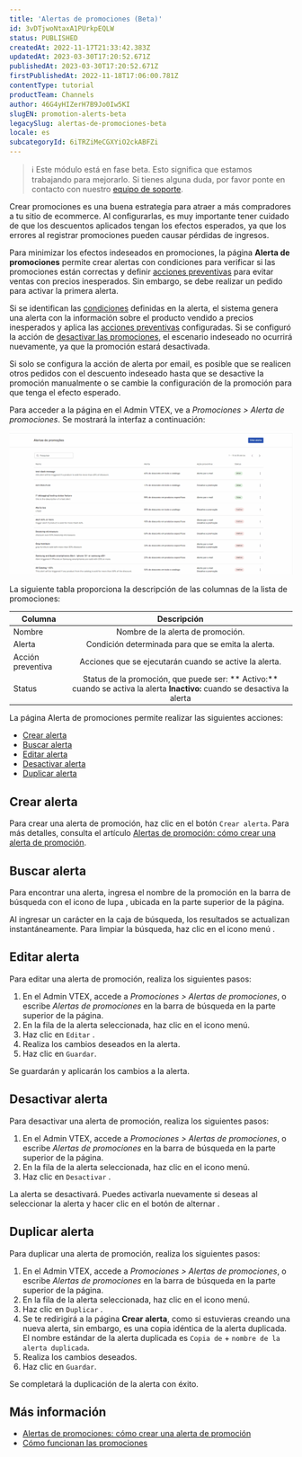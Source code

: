 ```yaml
---
title: 'Alertas de promociones (Beta)'
id: 3vDTjwoNtaxA1PUrkpEQLW
status: PUBLISHED
createdAt: 2022-11-17T21:33:42.383Z
updatedAt: 2023-03-30T17:20:52.671Z
publishedAt: 2023-03-30T17:20:52.671Z
firstPublishedAt: 2022-11-18T17:06:00.781Z
contentType: tutorial
productTeam: Channels
author: 46G4yHIZerH7B9Jo0Iw5KI
slugEN: promotion-alerts-beta
legacySlug: alertas-de-promociones-beta
locale: es
subcategoryId: 6iTRZiMeCGXYiO2ckABFZi
---
```


> ℹ️ Este módulo está en fase beta. Esto significa que estamos trabajando para mejorarlo. Si tienes alguna duda, por favor ponte en contacto con nuestro [equipo de soporte](https://help.vtex.com/es/support).

Crear promociones es una buena estrategia para atraer a más compradores a tu sitio de ecommerce. Al configurarlas, es muy importante tener cuidado de que los descuentos aplicados tengan los efectos esperados, ya que los errores al registrar promociones pueden causar pérdidas de ingresos.

Para minimizar los efectos indeseados en promociones, la página **Alerta de promociones** permite crear alertas con condiciones para verificar si las promociones están correctas y definir [acciones preventivas](/es/tutorial/alerta-de-promocoes-como-criar-um-alerta-beta--14nC51OlGoCSBLlBkZhkRR#acciones-preventivas) para evitar ventas con precios inesperados. Sin embargo, se debe realizar un pedido para activar la primera alerta.

Si se identifican las [condiciones](/es/tutorial/alerta-de-promocoes-como-criar-um-alerta-beta--14nC51OlGoCSBLlBkZhkRR#condiciones) definidas en la alerta, el sistema genera una alerta con la información sobre el producto vendido a precios inesperados y aplica las [acciones preventivas](/es/tutorial/alerta-de-promocoes-como-criar-um-alerta-beta--14nC51OlGoCSBLlBkZhkRR#acciones-preventivas) configuradas. Si se configuró la acción de [desactivar las promociones](/es/tutorial/alerta-de-promocoes-como-criar-um-alerta-beta--14nC51OlGoCSBLlBkZhkRR#acciones-preventivas), el escenario indeseado no ocurrirá nuevamente, ya que la promoción estará desactivada.

Si solo se configura la acción de alerta por email, es posible que se realicen otros pedidos con el descuento indeseado hasta que se desactive la promoción manualmente o se cambie la configuración de la promoción para que tenga el efecto esperado.

Para acceder a la página en el Admin VTEX, ve a *Promociones > Alerta de promociones*. Se mostrará la interfaz a continuación:

![simuladordepromocoes gerenciar](https://raw.githubusercontent.com/vtexdocs/help-center-content/refs/heads/main/docs/es/tutorials/beta/promociones-beta/alertas-de-promociones-beta_1.gif)

La siguiente tabla proporciona la descripción de las columnas de la lista de promociones:

| Columna | Descripción | 
| ------ |:-------------:|
| Nombre | Nombre de la alerta de promoción. |
| Alerta | Condición determinada para que se emita la alerta. |
| Acción preventiva | Acciones que se ejecutarán cuando se active la alerta. |
| Status | Status de la promoción, que puede ser: ** Activo:** cuando se activa la alerta   **Inactivo:** cuando se desactiva la alerta  |

 La página Alerta de promociones permite realizar las siguientes acciones:

- [Crear alerta](#crear-alerta)
- [Buscar alerta](#buscar-alerta)
- [Editar alerta](#editar-alerta)
- [Desactivar alerta](#desactivar-alerta)
- [Duplicar alerta](#duplicar-alerta)

## Crear alerta

Para crear una alerta de promoción, haz clic en el botón `Crear alerta`.  Para más detalles, consulta el artículo [Alertas de promoción: cómo crear una alerta de promoción](/es/tutorial/alerta-de-promocoes-como-criar-um-alerta-beta--14nC51OlGoCSBLlBkZhkRR).

## Buscar alerta

Para encontrar una alerta, ingresa el nombre de la promoción en la barra de búsqueda con el icono de lupa <i class="fas fa-search"></i>, ubicada en la parte superior de la página.

Al ingresar un carácter en la caja de búsqueda, los resultados se actualizan instantáneamente. Para limpiar la búsqueda, haz clic en el icono menú <i class="far fa-times-circle"></i>.

## Editar alerta

Para editar una alerta de promoción, realiza los siguientes pasos:

1. En el Admin VTEX, accede a *Promociones > Alertas de promociones*, o escribe *Alertas de promociones* en la barra de búsqueda en la parte superior de la página.
2. En la fila de la alerta seleccionada, haz clic en el icono <i class="fas fa-ellipsis-v"></i> menú.
3. Haz clic en `Editar` <i class="fal fa-pencil"></i>.
4. Realiza los cambios deseados en la alerta.
5. Haz clic en `Guardar`.

Se guardarán y aplicarán los cambios a la alerta.

## Desactivar alerta

Para desactivar una alerta de promoción, realiza los siguientes pasos:

1. En el Admin VTEX, accede a *Promociones > Alertas de promociones*, o escribe *Alertas de promociones* en la barra de búsqueda en la parte superior de la página.
2. En la fila de la alerta seleccionada, haz clic en el icono <i class="fas fa-ellipsis-v"></i> menú.
3. Haz clic en `Desactivar` <i class="far fa-times"></i> .

La alerta se desactivará. Puedes activarla nuevamente si deseas al seleccionar la alerta y hacer clic en el botón de alternar <i class="fas fa-toggle-on"></i>.

## Duplicar alerta

Para duplicar una alerta de promoción, realiza los siguientes pasos:

1. En el Admin VTEX, accede a *Promociones > Alertas de promociones*, o escribe *Alertas de promociones* en la barra de búsqueda en la parte superior de la página.
2. En la fila de la alerta seleccionada, haz clic en el icono <i class="fas fa-ellipsis-v"></i> menú.
3. Haz clic en `Duplicar` <i class="far fa-clone"></i>.
4. Se te redirigirá a la página **Crear alerta**, como si estuvieras creando una nueva alerta, sin embargo, es una copia idéntica de la alerta duplicada. El nombre estándar  de la alerta duplicada es `Copia de` + `nombre de la alerta duplicada`.
5. Realiza los cambios deseados.
6. Haz clic en `Guardar`.

Se completará la duplicación de la alerta con éxito.

## Más información

- [Alertas de promociones: cómo crear una alerta de promoción](/es/tutorial/alerta-de-promocoes-como-criar-um-alerta-beta--14nC51OlGoCSBLlBkZhkRR)
- [Cómo funcionan las promociones](/es/tracks/promocoes--6asfF1vFYiZgTQtOzwJchR)
